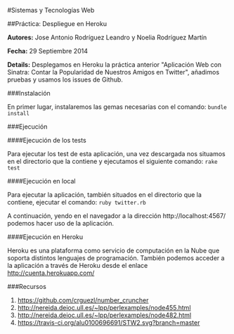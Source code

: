 #Sistemas y Tecnologías Web 

##Práctica: Despliegue en Heroku

**Autores:** Jose Antonio Rodríguez Leandro y Noelia Rodríguez Martín
			 
**Fecha:** 29 Septiembre 2014

**Details:** Desplegamos en Heroku la práctica anterior "Aplicación Web con Sinatra: Contar la Popularidad de Nuestros Amigos en Twitter", añadimos pruebas y usamos los issues de Github. 

###Instalación

En primer lugar, instalaremos las gemas necesarias con el comando:
`bundle install`

###Ejecución

####Ejecución de los tests

Para ejecutar los test de esta aplicación, una vez descargada nos situamos en el directorio que la contiene y ejecutamos el siguiente comando:
`rake test`

####Ejecución en local

Para ejecutar la aplicación, también situados en el directorio que la contiene, ejecutar el comando:
`ruby twitter.rb`

A continuación, yendo en el navegador a la dirección http://localhost:4567/ podemos hacer uso de la aplicación.

####Ejecución en Heroku

Heroku es una plataforma como servicio de computación en la Nube que soporta distintos lenguajes de programación. También podemos acceder a la aplicación a través de Heroku desde el enlace http://cuenta.herokuapp.com/

###Recursos

1. https://github.com/crguezl/number_cruncher
2. http://nereida.deioc.ull.es/~lpp/perlexamples/node455.html
3. http://nereida.deioc.ull.es/~lpp/perlexamples/node482.html
4. https://travis-ci.org/alu0100696691/STW2.svg?branch=master


